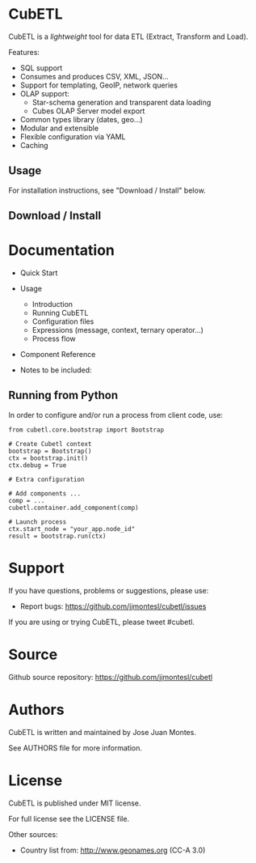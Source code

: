 CubETL
======

CubETL is a *lightweight* tool for data ETL (Extract, Transform and Load).

Features:

* SQL support
* Consumes and produces CSV, XML, JSON...
* Support for templating, GeoIP, network queries
* OLAP support:
  * Star-schema generation and transparent data loading
  * Cubes OLAP Server model export
* Common types library (dates, geo...)
* Modular and extensible
* Flexible configuration via YAML
* Caching

Usage
-----

For installation instructions, see "Download / Install" below.


Download / Install
------------------




Documentation
=============

* Quick Start

* Usage
  * Introduction
  * Running CubETL
  * Configuration files
  * Expressions (message, context, ternary operator...)
  * Process flow
* Component Reference

* Notes to be included:

Running from Python
-------------------

In order to configure and/or run a process from client code, use:

    from cubetl.core.bootstrap import Bootstrap

    # Create Cubetl context
    bootstrap = Bootstrap()
    ctx = bootstrap.init()
    ctx.debug = True

    # Extra configuration

    # Add components ...
    comp = ...
    cubetl.container.add_component(comp)

    # Launch process
    ctx.start_node = "your_app.node_id"
    result = bootstrap.run(ctx)



Support
=======

If you have questions, problems or suggestions, please use:

* Report bugs: https://github.com/jjmontesl/cubetl/issues

If you are using or trying CubETL, please tweet #cubetl.

Source
======

Github source repository: https://github.com/jjmontesl/cubetl

Authors
=======

CubETL is written and maintained by Jose Juan Montes.

See AUTHORS file for more information.

License
=======

CubETL is published under MIT license.

For full license see the LICENSE file.

Other sources:

* Country list from: http://www.geonames.org (CC-A 3.0)

